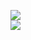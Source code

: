 [![](https://img.shields.io/badge/Made%20With-Github%20Spray-lightgrey.svg?style=for-the-badge&logo=github)](https://github.com/Annihil/github-spray#19768)  
[![](https://i.imgur.com/2DrTn0Z.gif)](https://github.com/Annihil/github-spray)